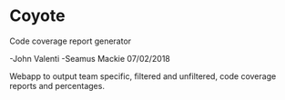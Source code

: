 # Coyote
Code coverage report generator 

-John Valenti
-Seamus Mackie
07/02/2018

Webapp to output team specific, filtered and unfiltered, code coverage reports and percentages.